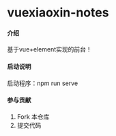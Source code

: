 # vuexiaoxin-notes

#### 介绍
基于vue+element实现的前台！

#### 启动说明
启动程序：npm run serve




#### 参与贡献
1.  Fork 本仓库
2.  提交代码

